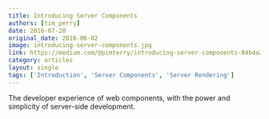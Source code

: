 ```yaml
---
title: Introducing Server Components
authors: [tim_perry]
date: 2016-07-20
original_date: 2016-06-02
image: introducing-server-components.jpg
link: https://medium.com/@pimterry/introducing-server-components-84b4a296c664
category: articles
layout: single
tags: ['Introduction', 'Server Components', 'Server Rendering']
---
```


<p>The developer experience of web components, with the power and simplicity of server-side development.</p>
<!-- Excerpt -->
